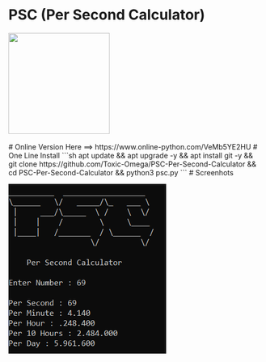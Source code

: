 # PSC (Per Second Calculator)
<p align="left">
  <img width="200" height="200" src="https://icons-for-free.com/iconfiles/png/512/calculator-131994967672059924.png">
</p>
# Online Version Here ==>  https://www.online-python.com/VeMb5YE2HU
# One Line Install
```sh
apt update && apt upgrade -y && apt install git -y && git clone https://github.com/Toxic-Omega/PSC-Per-Second-Calculator && cd PSC-Per-Second-Calculator && python3 psc.py
```
# Screenhots
<p align="left">
  <img width="312" height="336" src="https://github.com/Toxic-Omega/PSC-Per-Second-Calculator/blob/main/main.png">
</p>
